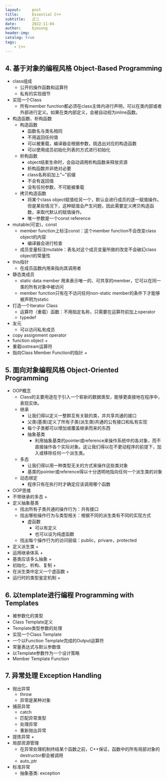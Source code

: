 ```yaml
---
layout:     post
title:      Essential C++
subtitle:   之二
date:       2022-11-04
author:     bjmsong
header-img: 
catalog: true
tags:
    - C++
---
```

## 4. 基于对象的编程风格 Object-Based Programming
- class组成
    + 公开的操作函数和运算符
    + 私有的实现细节
- 实现一个Class
    + 所有member function都必须在class主体内进行声明，可以在类内部或者外部进行定义。如果在类内部定义，会被自动视为inline函数。
- 构造函数、析构函数
    + 构造函数
        * 函数名与类名相同
        * 不用返回任何值
        * 可以被重载，编译器会根据参数，挑选出对应的构造函数
        * 可以使用成员初始化列表的方式进行初始化
    + 析构函数
        * object结束生命时，会自动调用析构函数来释放资源
        * 析构函数并非绝对必要
        * class名称前加上"~"前缀
        * 不会有返回值
        * 没有任何参数，不可能被重载
    + 拷贝构造函数
        * 将某个class object赋值给另一个，默认会进行成员的逐一赋值操作。但是某些情况下，这种赋值会产生问题，因此需要定义拷贝构造函数，来取代默认的赋值操作。
        * 唯一参数是一个const reference
- mutable(可变)，const
    + member function上标注const：这个member function不会改变class object的内容
        * 编译器会进行检查
    + 成员变量标注mutable：表名对这个成员变量所做的改变不会破幻class object的常量性
- this指针
    + 在成员函数内用来指向其调用者
- 静态类成员
    + static data member 用来表示唯一的、可共享的member，它可以在同一类的所有对象中被访问
    + member function只有在不访问任何non-static member的条件下才能够被声明为static
- 打造一个Iterator Class
    + 运算符（重载）函数：不用指定名称，只需要在运算符前加上operator
    + typedef
- 友元
    + 可以访问私有成员
- copy assignment operator
- function object
    + 
- 重载iostream运算符
- 指向Class Member Function的指针
    + 


## 5. 面向对象编程风格 Object-Oriented Programming
- OOP概念
    + Class的主要用途在于引入一个崭新的数据类型，能够更直接地在程序中，表现实体。
    + 继承
        * 让我们得以定义一整群互有关联的类，并共享共通的接口
        * 父类(基类)定义了所有子类(派生类)共通的公有接口和私有实现
        * 每个子类都可以增加或覆盖继承而来的东西
        * 抽象基类
            - 利用抽象基类的pointer或reference来操作系统中的各对象，而不直接操作各个实际对象。这让我们得以在不更动程序的前提下，加入或移除任何一个派生类。
    + 多态
        * 让我们得以用一种类型无关的方式来操作这些类对象
        * 基类的pointer或reference得以十分透明地指向任何一个派生类的对象
    + 动态绑定
        * 程序只有在执行时才确定应该调用哪个函数
- OOP思维
- 不带继承的多态
    + 
- 定义抽象基类
    + 找出所有子类共通的操作行为：共有接口
    + 找出哪些操作行为与类型相关：根据不同的派生类有不同的实现方式
        * 虚函数
            - 可以有定义
            - 也可以设为纯虚函数
    + 找出每个操作行为的访问层级：public，privare，protected
- 定义派生类
    + 
- 运用继承体系
    + 
- 基类应该多么抽象
    + 
- 初始化、析构、复制
    + 
- 在派生类中定义一个虚函数
    + 
- 运行时的类型鉴定机制
    + 


## 6. 以template进行编程 Programming with Templates
- 被参数化的类型
- Class Template定义
- Template类型参数的处理
- 实现一个Class Template
- 一个以Function Template完成的Output运算符
- 常量表达式与默认参数值
- 以Template参数作为一个设计策略
- Member Template Function


## 7. 异常处理 Exception Handling
- 抛出异常
    + throw
    + 异常是某种对象
- 捕获异常
    + catch
    + 匹配异常类型
    + 处理异常
    + 重新抛出异常
- 提炼异常
    + 
- 局部资源管理
    + 在异常处理机制终结某个函数之前，C++保证，函数中的所有局部对象的destructor都会被调用
    + auto_ptr
- 标准异常
    + 抽象基类: exception








